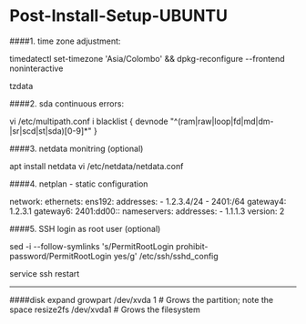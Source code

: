 # Post-Install-Setup-UBUNTU

####1. time zone adjustment:

  timedatectl set-timezone 'Asia/Colombo' && dpkg-reconfigure --frontend noninteractive 

  tzdata

####2. sda continuous errors:

vi /etc/multipath.conf
i
blacklist {
    devnode "^(ram|raw|loop|fd|md|dm-|sr|scd|st|sda)[0-9]*"
}

####3. netdata monitring (optional)

apt install netdata
vi /etc/netdata/netdata.conf

####4. netplan - static configuration

network:
    ethernets:
        ens192:
            addresses:
            - 1.2.3.4/24
            - 2401:/64
            gateway4: 1.2.3.1
            gateway6: 2401:dd00::
            nameservers:
              addresses:
              - 1.1.1.3
    version: 2

####5.  SSH login as root user (optional)

   sed -i --follow-symlinks 's/PermitRootLogin prohibit-password/PermitRootLogin yes/g' /etc/ssh/sshd_config

  service ssh restart
  
***

####disk expand
growpart /dev/xvda 1  # Grows the partition; note the space
resize2fs /dev/xvda1  # Grows the filesystem
